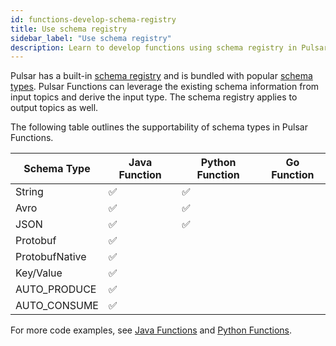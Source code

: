 ```yaml
---
id: functions-develop-schema-registry
title: Use schema registry
sidebar_label: "Use schema registry"
description: Learn to develop functions using schema registry in Pulsar.
---
```


Pulsar has a built-in [schema registry](schema-overview.md) and is bundled with popular [schema types](schema-understand.md#schema-type). Pulsar Functions can leverage the existing schema information from input topics and derive the input type. The schema registry applies to output topics as well.

The following table outlines the supportability of schema types in Pulsar Functions.

| Schema Type    | Java Function | Python Function | Go Function |
|----------------|---------------|-----------------|-------------|
| String         | ✅             | ✅               |             |
| Avro           | ✅             | ✅               |             |
| JSON           | ✅             | ✅               |             |
| Protobuf       | ✅             |                 |             |
| ProtobufNative | ✅             |                 |             |
| Key/Value      | ✅             |                 |             |
| AUTO_PRODUCE   | ✅             |                 |             |
| AUTO_CONSUME   | ✅             |                 |             |

For more code examples, see [Java Functions](https://github.com/apache/pulsar/blob/master/pulsar-functions/java-examples/src/main/java/org/apache/pulsar/functions/api/examples/AutoSchemaFunction.java) and [Python Functions]( https://github.com/apache/pulsar/blob/master/pulsar-functions/python-examples/).